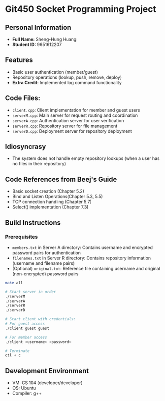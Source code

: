 # Git450 Socket Programming Project

## Personal Information
- **Full Name:** Sheng-Hung Huang
- **Student ID:** 9651612207

## Features
- Basic user authentication (member/guest)
- Repository operations (lookup, push, remove, deploy)
- **Extra Credit**: Implemented log command functionality

## Code Files:
- `client.cpp`: Client implementation for member and guest users
- `serverM.cpp`: Main server for request routing and coordination
- `serverA.cpp`: Authentication server for user verification
- `serverR.cpp`: Repository server for file management
- `serverD.cpp`: Deployment server for repository deployment

## Idiosyncrasy
- The system does not handle empty repository lookups (when a user has no files in their repository)

## Code References from Beej's Guide
- Basic socket creation (Chapter 5.2)
- Bind and Listen Operations(Chapter 5.3, 5.5)
- TCP connection handling (Chapter 5.7)
- Select() implementation (Chapter 7.3)

## Build Instructions

### Prerequisites
- `members.txt` in Server A directory: Contains username and encrypted password pairs for authentication
- `filenames.txt` in Server R directory: Contains repository information (username and filename pairs)
- (Optional) `original.txt`: Reference file containing username and original (non-encrypted) password pairs

```bash
make all

# Start server in order
./serverM
./serverA
./serverR
./serverD

# Start client with credentials:
# For guest access
./client guest guest

# For member access
./client <username> <password>

# Terminate
ctl + c
```

## Development Environment
- VM: CS 104 (developer/developer)
- OS: Ubuntu
- Compiler: g++


